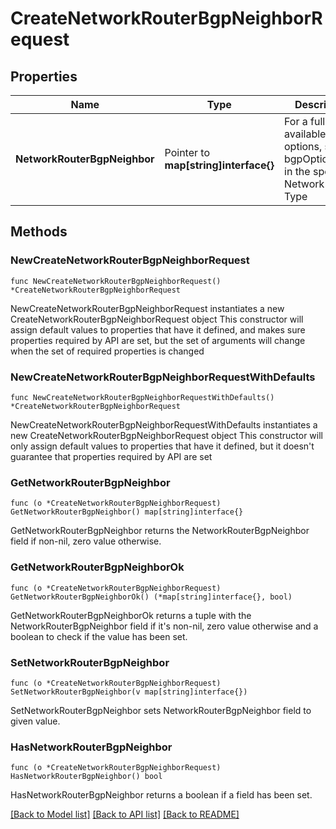 # CreateNetworkRouterBgpNeighborRequest

## Properties

Name | Type | Description | Notes
------------ | ------------- | ------------- | -------------
**NetworkRouterBgpNeighbor** | Pointer to **map[string]interface{}** | For a full list of available options, see bgpOptionTypes in the specific Network Router Type | [optional] 

## Methods

### NewCreateNetworkRouterBgpNeighborRequest

`func NewCreateNetworkRouterBgpNeighborRequest() *CreateNetworkRouterBgpNeighborRequest`

NewCreateNetworkRouterBgpNeighborRequest instantiates a new CreateNetworkRouterBgpNeighborRequest object
This constructor will assign default values to properties that have it defined,
and makes sure properties required by API are set, but the set of arguments
will change when the set of required properties is changed

### NewCreateNetworkRouterBgpNeighborRequestWithDefaults

`func NewCreateNetworkRouterBgpNeighborRequestWithDefaults() *CreateNetworkRouterBgpNeighborRequest`

NewCreateNetworkRouterBgpNeighborRequestWithDefaults instantiates a new CreateNetworkRouterBgpNeighborRequest object
This constructor will only assign default values to properties that have it defined,
but it doesn't guarantee that properties required by API are set

### GetNetworkRouterBgpNeighbor

`func (o *CreateNetworkRouterBgpNeighborRequest) GetNetworkRouterBgpNeighbor() map[string]interface{}`

GetNetworkRouterBgpNeighbor returns the NetworkRouterBgpNeighbor field if non-nil, zero value otherwise.

### GetNetworkRouterBgpNeighborOk

`func (o *CreateNetworkRouterBgpNeighborRequest) GetNetworkRouterBgpNeighborOk() (*map[string]interface{}, bool)`

GetNetworkRouterBgpNeighborOk returns a tuple with the NetworkRouterBgpNeighbor field if it's non-nil, zero value otherwise
and a boolean to check if the value has been set.

### SetNetworkRouterBgpNeighbor

`func (o *CreateNetworkRouterBgpNeighborRequest) SetNetworkRouterBgpNeighbor(v map[string]interface{})`

SetNetworkRouterBgpNeighbor sets NetworkRouterBgpNeighbor field to given value.

### HasNetworkRouterBgpNeighbor

`func (o *CreateNetworkRouterBgpNeighborRequest) HasNetworkRouterBgpNeighbor() bool`

HasNetworkRouterBgpNeighbor returns a boolean if a field has been set.


[[Back to Model list]](../README.md#documentation-for-models) [[Back to API list]](../README.md#documentation-for-api-endpoints) [[Back to README]](../README.md)


